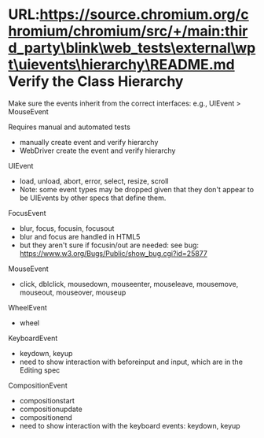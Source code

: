 URL:https://source.chromium.org/chromium/chromium/src/+/main:third_party\blink\web_tests\external\wpt\uievents\hierarchy\README.md
Verify the Class Hierarchy
==========================

Make sure the events inherit from the correct interfaces:
    e.g., UIEvent > MouseEvent

Requires manual and automated tests
* manually create event and verify hierarchy
* WebDriver create the event and verify hierarchy

UIEvent
 * load, unload, abort, error, select, resize, scroll
 * Note: some event types may be dropped given that they don't appear to be UIEvents by other specs that define them.

FocusEvent
 * blur, focus, focusin, focusout
 * blur and focus are handled in HTML5
 * but they aren't sure if focusin/out are needed: see bug: https://www.w3.org/Bugs/Public/show_bug.cgi?id=25877

MouseEvent
 * click, dblclick, mousedown, mouseenter, mouseleave, mousemove, mouseout, mouseover, mouseup

WheelEvent
 * wheel

KeyboardEvent
 * keydown, keyup
 * need to show interaction with beforeinput and input, which are in the Editing spec

CompositionEvent
 * compositionstart
 * compositionupdate
 * compositionend
 * need to show interaction with the keyboard events: keydown, keyup
